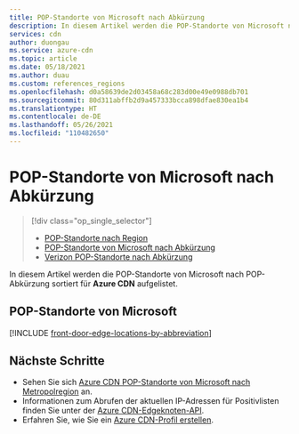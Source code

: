 ```yaml
---
title: POP-Standorte von Microsoft nach Abkürzung
description: In diesem Artikel werden die POP-Standorte von Microsoft nach POP-Abkürzung sortiert für Azure CDN aufgelistet.
services: cdn
author: duongau
ms.service: azure-cdn
ms.topic: article
ms.date: 05/18/2021
ms.author: duau
ms.custom: references_regions
ms.openlocfilehash: d0a58639de2d03458a68c283d00e49e0988db701
ms.sourcegitcommit: 80d311abffb2d9a457333bcca898dfae830ea1b4
ms.translationtype: HT
ms.contentlocale: de-DE
ms.lasthandoff: 05/26/2021
ms.locfileid: "110482650"
---
```

# <a name="microsoft-pop-locations-by-abbreviation-for-azure-cdn"></a>POP-Standorte von Microsoft nach Abkürzung

> [!div class="op_single_selector"]
> * [POP-Standorte nach Region](cdn-pop-locations.md)
> * [POP-Standorte von Microsoft nach Abkürzung](microsoft-pop-abbreviations.md)
> * [Verizon POP-Standorte nach Abkürzung](cdn-pop-abbreviations.md)

In diesem Artikel werden die POP-Standorte von Microsoft nach POP-Abkürzung sortiert für **Azure CDN** aufgelistet.

## <a name="microsoft-pop-locations"></a>POP-Standorte von Microsoft

[!INCLUDE [front-door-edge-locations-by-abbreviation](../../includes/front-door-edge-locations-by-abbreviation.md)]

## <a name="next-steps"></a>Nächste Schritte

* Sehen Sie sich [Azure CDN POP-Standorte von Microsoft nach Metropolregion](cdn-pop-locations.md#microsoft) an.
* Informationen zum Abrufen der aktuellen IP-Adressen für Positivlisten finden Sie unter der [Azure CDN-Edgeknoten-API](/rest/api/cdn/cdn/edgenodes).
* Erfahren Sie, wie Sie ein [Azure CDN-Profil erstellen](cdn-create-new-endpoint.md).
